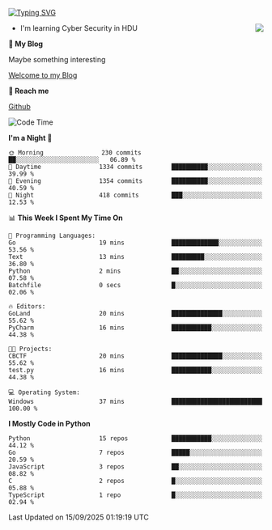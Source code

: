 [![Typing SVG](https://readme-typing-svg.herokuapp.com?font=Fira+Code&pause=1000&random=false&width=450&height=60&lines=Hello+%F0%9F%91%8B%F0%9F%8F%BB;I'm+JBNRZ)](https://git.io/typing-svg)

<a href="#">
  <img align="right" src="https://github-readme-stats.vercel.app/api?username=JBNRZ&show_icons=true&bg_color=15,f2f7fd,E0EAFC" />
</a>

- I'm learning Cyber Security in HDU

 **🌱 My Blog**

Maybe something interesting

[Welcome to my Blog](https://jbnrz.com.cn/)

 **💬 Reach me** 

[Github](https://github.com/JBNRZ)


<!--START_SECTION:waka-->
![Code Time](http://img.shields.io/badge/Code%20Time-1%2C399%20hrs%2018%20mins-blue)

**I'm a Night 🦉** 

```text
🌞 Morning                230 commits         ██░░░░░░░░░░░░░░░░░░░░░░░   06.89 % 
🌆 Daytime                1334 commits        ██████████░░░░░░░░░░░░░░░   39.99 % 
🌃 Evening                1354 commits        ██████████░░░░░░░░░░░░░░░   40.59 % 
🌙 Night                  418 commits         ███░░░░░░░░░░░░░░░░░░░░░░   12.53 % 
```


📊 **This Week I Spent My Time On** 

```text
💬 Programming Languages: 
Go                       19 mins             █████████████░░░░░░░░░░░░   53.56 % 
Text                     13 mins             █████████░░░░░░░░░░░░░░░░   36.80 % 
Python                   2 mins              ██░░░░░░░░░░░░░░░░░░░░░░░   07.58 % 
Batchfile                0 secs              █░░░░░░░░░░░░░░░░░░░░░░░░   02.06 % 

🔥 Editors: 
GoLand                   20 mins             ██████████████░░░░░░░░░░░   55.62 % 
PyCharm                  16 mins             ███████████░░░░░░░░░░░░░░   44.38 % 

🐱‍💻 Projects: 
CBCTF                    20 mins             ██████████████░░░░░░░░░░░   55.62 % 
test.py                  16 mins             ███████████░░░░░░░░░░░░░░   44.38 % 

💻 Operating System: 
Windows                  37 mins             █████████████████████████   100.00 % 
```

**I Mostly Code in Python** 

```text
Python                   15 repos            ███████████░░░░░░░░░░░░░░   44.12 % 
Go                       7 repos             █████░░░░░░░░░░░░░░░░░░░░   20.59 % 
JavaScript               3 repos             ██░░░░░░░░░░░░░░░░░░░░░░░   08.82 % 
C                        2 repos             █░░░░░░░░░░░░░░░░░░░░░░░░   05.88 % 
TypeScript               1 repo              █░░░░░░░░░░░░░░░░░░░░░░░░   02.94 % 
```




 Last Updated on 15/09/2025 01:19:19 UTC
<!--END_SECTION:waka-->

